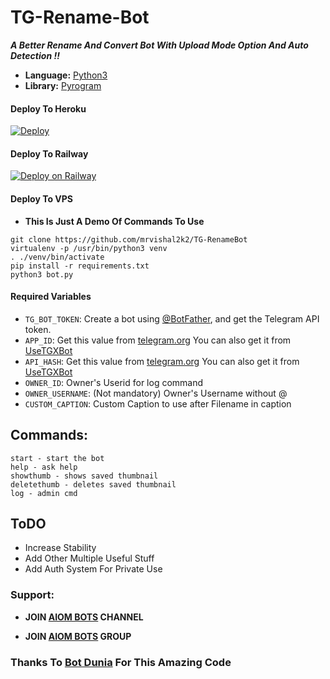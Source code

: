 # TG-Rename-Bot
***A Better Rename And Convert Bot With Upload Mode Option 
And Auto Detection !!***

* **Language:** [Python3](https://www.python.org)
* **Library:** [Pyrogram](https://docs.pyrogram.org)

#### Deploy To Heroku

[![Deploy](https://www.herokucdn.com/deploy/button.svg)](https://heroku.com/deploy)

#### Deploy To Railway

[![Deploy on Railway](https://railway.app/button.svg)](https://railway.app/new/template?template=https%3A%2F%2Fgithub.com%2Fajvadntr%2FAIOM-TG-RENAME-BOT&envs=API_HASH%2CAPP_ID%2CCUSTOM_CAPTION%2COWNER_ID%2COWNER_USERNAME%2CTG_BOT_TOKEN&optionalEnvs=CUSTOM_CAPTION%2COWNER_USERNAME&API_HASHDesc=Get+this+value+from+https%3A%2F%2Fmy.telegram.org&APP_IDDesc=Get+this+value+from+https%3A%2F%2Fmy.telegram.org&CUSTOM_CAPTIONDesc=%28Optional%29+Custom+caption+to+be+added+after+file+name+in+caption&OWNER_IDDesc=Owner+user+id+to+use+for+getting+logs..&OWNER_USERNAMEDesc=%28Optional%29+Owners+username+to+use+at+start+msg+button..&TG_BOT_TOKENDesc=Your+bot+token%2C+Get+it+from+%40Botfather.&referralCode=ajvadntr)

#### Deploy To VPS
* ****This Is Just A Demo Of Commands To Use****
```
git clone https://github.com/mrvishal2k2/TG-RenameBot
virtualenv -p /usr/bin/python3 venv
. ./venv/bin/activate
pip install -r requirements.txt
python3 bot.py
```

#### Required Variables

* `TG_BOT_TOKEN`: Create a bot using [@BotFather](https://telegram.dog/BotFather), and get the Telegram API token.
* `APP_ID`: Get this value from [telegram.org](https://my.telegram.org/apps)
 You can also get it from [UseTGXBot](https://t.me/UseTGXBot)
* `API_HASH`: Get this value from [telegram.org](https://my.telegram.org/apps)
 You can also get it from [UseTGXBot](https://t.me/UseTGXBot)
* `OWNER_ID`: Owner's Userid for log command
* `OWNER_USERNAME`: (Not mandatory) Owner's Username without @
* `CUSTOM_CAPTION`: Custom Caption to use after Filename in caption

## Commands:
```
start - start the bot
help - ask help 
showthumb - shows saved thumbnail
deletethumb - deletes saved thumbnail
log - admin cmd 
```
## ToDO
* Increase Stability
* Add Other Multiple Useful Stuff
* Add Auth System For Private Use 

### Support:

* **JOIN [AIOM BOTS](https://t.me/AIOM_BOTS) CHANNEL**

* **JOIN [AIOM BOTS](https://t.me/AIOM_BOTS) GROUP**

### Thanks To [Bot Dunia](https://t.me/BotDunia) For This Amazing Code
